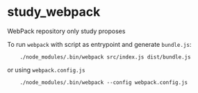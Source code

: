 # study_webpack

WebPack repository only study proposes

To run ```webpack``` with script as entrypoint and generate ```bundle.js```:

```
	./node_modules/.bin/webpack src/index.js dist/bundle.js
```

or using ```webpack.config.js```
```
	./node_modules/.bin/webpack --config webpack.config.js
```
